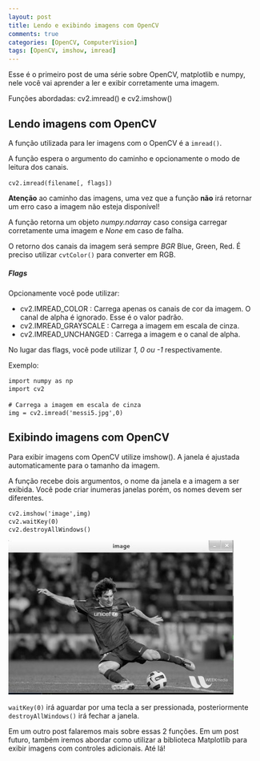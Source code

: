 ```yaml
---
layout: post
title: Lendo e exibindo imagens com OpenCV
comments: true
categories: [OpenCV, ComputerVision]
tags: [OpenCV, imshow, imread]
---
```


Esse é o primeiro post de uma série sobre OpenCV, matplotlib e numpy, nele você vai aprender a ler e exibir corretamente uma imagem.

Funções abordadas: cv2.imread() e cv2.imshow()

## Lendo imagens com OpenCV

A função utilizada para ler imagens com o OpenCV é a `imread()`.

A função espera o argumento do caminho e opcionamente o modo de leitura dos canais.

`cv2.imread(filename[, flags])`

**Atenção** ao caminho das imagens, uma vez que a função **não** irá retornar um erro caso a imagem não esteja disponível!

A função retorna um objeto _numpy.ndarray_ caso consiga carregar corretamente uma imagem e _None_ em caso de falha.

O retorno dos canais da imagem será sempre _BGR_ Blue, Green, Red. É preciso utilizar `cvtColor()` para converter em RGB.

##### Flags

Opcionamente você pode utilizar:

- cv2.IMREAD_COLOR : Carrega apenas os canais de cor da imagem. O canal de alpha é ignorado. Esse é o valor padrão.
- cv2.IMREAD_GRAYSCALE : Carrega a imagem em escala de cinza.
- cv2.IMREAD_UNCHANGED : Carrega a imagem e o canal de alpha.

No lugar das flags, você pode utilizar _1, 0 ou -1_ respectivamente.

Exemplo:

```
import numpy as np
import cv2

# Carrega a imagem em escala de cinza
img = cv2.imread('messi5.jpg',0)
```

## Exibindo imagens com OpenCV

Para exibir imagens com OpenCV utilize imshow(). A janela é ajustada automaticamente para o tamanho da imagem.

A função recebe dois argumentos, o nome da janela e a imagem a ser exibida. Você pode criar inumeras janelas porém, os nomes devem ser diferentes.

```
cv2.imshow('image',img)
cv2.waitKey(0)
cv2.destroyAllWindows()
```

![imshow PrintScreen](/images/opencv_imshow_screenshot.jpg)

`waitKey(0)` irá aguardar por uma tecla a ser pressionada, posteriormente `destroyAllWindows()` irá fechar a janela.

Em um outro post falaremos mais sobre essas 2 funções.
Em um post futuro, também iremos abordar como utilizar a biblioteca Matplotlib para exibir imagens com controles adicionais. Até lá!

